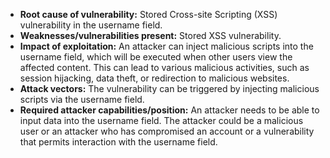 - **Root cause of vulnerability:** Stored Cross-site Scripting (XSS) vulnerability in the username field.
- **Weaknesses/vulnerabilities present:** Stored XSS vulnerability.
- **Impact of exploitation:** An attacker can inject malicious scripts into the username field, which will be executed when other users view the affected content. This can lead to various malicious activities, such as session hijacking, data theft, or redirection to malicious websites.
- **Attack vectors:** The vulnerability can be triggered by injecting malicious scripts via the username field.
- **Required attacker capabilities/position:** An attacker needs to be able to input data into the username field. The attacker could be a malicious user or an attacker who has compromised an account or a vulnerability that permits interaction with the username field.
